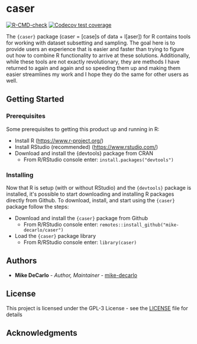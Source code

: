 # caser
<!-- badges: start -->
[![R-CMD-check](https://github.com/mike-decarlo/caser/actions/workflows/R-CMD-check.yaml/badge.svg)](https://github.com/mike-decarlo/caser/actions/workflows/R-CMD-check.yaml)
[![Codecov test coverage](https://codecov.io/gh/mike-decarlo/caser/branch/master/graph/badge.svg)](https://app.codecov.io/gh/mike-decarlo/caser?branch=master)
<!-- badges: end -->

The <code>{caser}</code> package (caser = [case]s of data + l[aser]) for R contains tools for working with dataset subsetting and sampling. The goal here is to provide users an experience that is easier and faster than trying to figure out how to combine R functionality to arrive at these solutions. Additionally, while these tools are not exactly revolutionary, they are methods I have returned to again and again and so speeding them up and making them easier streamlines my work and I hope they do the same for other users as well.

## Getting Started

### Prerequisites

Some prerequisites to getting this product up and running in R:
- Install R (https://www.r-project.org/)
- Install RStudio (recommended) (https://www.rstudio.com/)
- Download and install the {devtools} package from CRAN
  - From R/RStudio console enter: <code>install.packages("devtools")</code>

### Installing

Now that R is setup (with or without RStudio) and the <code>{devtools}</code> package is installed, it's possible to start downloading and installing R packages directly from Github. To download, install, and start using the <code>{caser}</code> package follow the steps:
- Download and install the <code>{caser}</code> package from Github
  - From R/RStudio console enter: <code>remotes::install_github("mike-decarlo/caser")</code>
- Load the <code>{caser}</code> package library
  - From R/RStudio console enter: <code>library(caser)</code>

## Authors

* **Mike DeCarlo** - *Author, Maintainer* - [mike-decarlo](https://github.com/mike-decarlo)

## License

This project is licensed under the GPL-3 License - see the [LICENSE](LICENSE) file for details

## Acknowledgments
